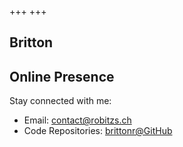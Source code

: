 +++
+++

## Britton

## Online Presence

Stay connected with me:

- Email: [contact@robitzs.ch](mailto:contact@robitzs.ch)
- Code Repositories: [brittonr@GitHub](https://github.com/brittonr)

